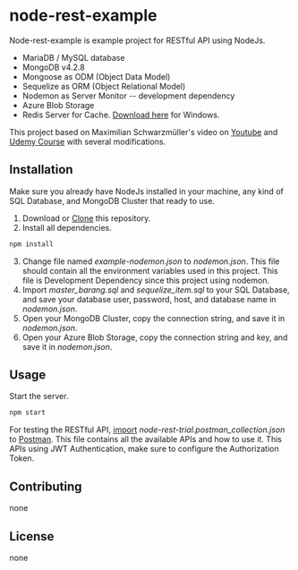 # node-rest-example

Node-rest-example is example project for RESTful API using NodeJs.

- MariaDB / MySQL database
- MongoDB v4.2.8
- Mongoose as ODM (Object Data Model)
- Sequelize as ORM (Object Relational Model)
- Nodemon as Server Monitor -- development dependency
- Azure Blob Storage
- Redis Server for Cache. [Download here](https://github.com/dmajkic/redis/downloads) for Windows.

This project based on Maximilian Schwarzmüller's video on [Youtube](https://www.youtube.com/playlist?list=PL55RiY5tL51q4D-B63KBnygU6opNPFk_q) and [Udemy Course](https://www.udemy.com/course/nodejs-the-complete-guide/) with several modifications.

## Installation

Make sure you already have NodeJs installed in your machine, any kind of SQL Database, and MongoDB Cluster that ready to use.

1. Download or [Clone](https://docs.github.com/en/enterprise/2.13/user/articles/cloning-a-repository) this repository.
2. Install all dependencies.
```bash
npm install
```
3. Change file named *example-nodemon.json* to *nodemon.json*. This file should contain all the environment variables used in this project. This file is Development Dependency since this project using nodemon.
4. Import *master_barang.sql* and *sequelize_item.sql* to your SQL Database, and save your database user, password, host, and database name in *nodemon.json*.
5. Open your MongoDB Cluster, copy the connection string, and save it in *nodemon.json*.
6. Open your Azure Blob Storage, copy the connection string and key, and save it in *nodemon.json*.

## Usage

Start the server.
```bash
npm start
```
For testing the RESTful API, [import](https://learning.postman.com/docs/getting-started/importing-and-exporting-data/) *node-rest-trial.postman_collection.json* to [Postman](https://www.postman.com/downloads/). This file contains all the available APIs and how to use it. This APIs using JWT Authentication, make sure to configure the Authorization Token.

## Contributing
none

## License
none
